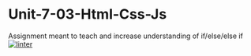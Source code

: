 # Unit-7-03-Html-Css-Js
Assignment meant to teach and increase understanding of if/else/else if
[![linter](https://github.com/Oscale/Unit-7-03-Html-Css-Js/workflows/linter/badge.svg)](https://github.com/marketplace/actions/super-linter)
